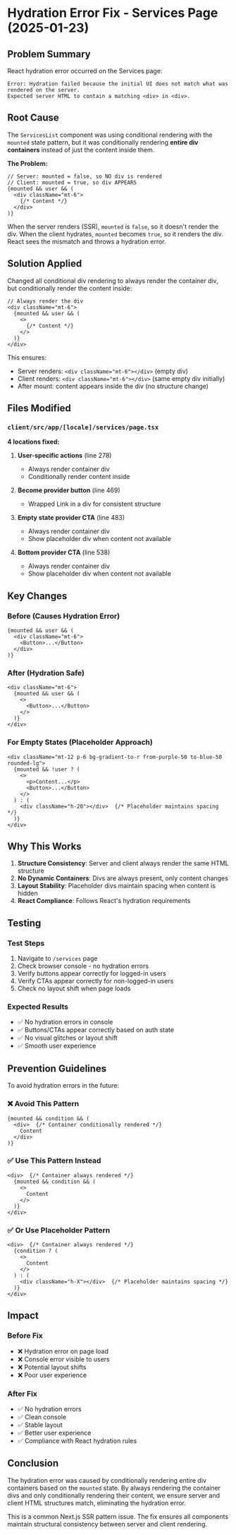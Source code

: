 # Hydration Error Fix - Services Page (2025-01-23)

## Problem Summary
React hydration error occurred on the Services page:
```
Error: Hydration failed because the initial UI does not match what was rendered on the server.
Expected server HTML to contain a matching <div> in <div>.
```

## Root Cause
The `ServicesList` component was using conditional rendering with the `mounted` state pattern, but it was conditionally rendering **entire div containers** instead of just the content inside them.

**The Problem:**
```tsx
// Server: mounted = false, so NO div is rendered
// Client: mounted = true, so div APPEARS
{mounted && user && (
  <div className="mt-6">
    {/* Content */}
  </div>
)}
```

When the server renders (SSR), `mounted` is `false`, so it doesn't render the div. When the client hydrates, `mounted` becomes `true`, so it renders the div. React sees the mismatch and throws a hydration error.

## Solution Applied

Changed all conditional div rendering to always render the container div, but conditionally render the content inside:

```tsx
// Always render the div
<div className="mt-6">
  {mounted && user && (
    <>
      {/* Content */}
    </>
  )}
</div>
```

This ensures:
- Server renders: `<div className="mt-6"></div>` (empty div)
- Client renders: `<div className="mt-6"></div>` (same empty div initially)
- After mount: content appears inside the div (no structure change)

## Files Modified

### `client/src/app/[locale]/services/page.tsx`

**4 locations fixed:**

1. **User-specific actions** (line 278)
   - Always render container div
   - Conditionally render content inside

2. **Become provider button** (line 469)
   - Wrapped Link in a div for consistent structure

3. **Empty state provider CTA** (line 483)
   - Always render container div
   - Show placeholder div when content not available

4. **Bottom provider CTA** (line 538)
   - Always render container div
   - Show placeholder div when content not available

## Key Changes

### Before (Causes Hydration Error)
```tsx
{mounted && user && (
  <div className="mt-6">
    <Button>...</Button>
  </div>
)}
```

### After (Hydration Safe)
```tsx
<div className="mt-6">
  {mounted && user && (
    <>
      <Button>...</Button>
    </>
  )}
</div>
```

### For Empty States (Placeholder Approach)
```tsx
<div className="mt-12 p-6 bg-gradient-to-r from-purple-50 to-blue-50 rounded-lg">
  {mounted && !user ? (
    <>
      <p>Content...</p>
      <Button>...</Button>
    </>
  ) : (
    <div className="h-20"></div>  {/* Placeholder maintains spacing */}
  )}
</div>
```

## Why This Works

1. **Structure Consistency**: Server and client always render the same HTML structure
2. **No Dynamic Containers**: Divs are always present, only content changes
3. **Layout Stability**: Placeholder divs maintain spacing when content is hidden
4. **React Compliance**: Follows React's hydration requirements

## Testing

### Test Steps
1. Navigate to `/services` page
2. Check browser console - no hydration errors
3. Verify buttons appear correctly for logged-in users
4. Verify CTAs appear correctly for non-logged-in users
5. Check no layout shift when page loads

### Expected Results
- ✅ No hydration errors in console
- ✅ Buttons/CTAs appear correctly based on auth state
- ✅ No visual glitches or layout shift
- ✅ Smooth user experience

## Prevention Guidelines

To avoid hydration errors in the future:

### ❌ Avoid This Pattern
```tsx
{mounted && condition && (
  <div>  {/* Container conditionally rendered */}
    Content
  </div>
)}
```

### ✅ Use This Pattern Instead
```tsx
<div>  {/* Container always rendered */}
  {mounted && condition && (
    <>
      Content
    </>
  )}
</div>
```

### ✅ Or Use Placeholder Pattern
```tsx
<div>  {/* Container always rendered */}
  {condition ? (
    <>
      Content
    </>
  ) : (
    <div className="h-X"></div>  {/* Placeholder maintains spacing */}
  )}
</div>
```

## Impact

### Before Fix
- ❌ Hydration error on page load
- ❌ Console error visible to users
- ❌ Potential layout shifts
- ❌ Poor user experience

### After Fix
- ✅ No hydration errors
- ✅ Clean console
- ✅ Stable layout
- ✅ Better user experience
- ✅ Compliance with React hydration rules

## Conclusion

The hydration error was caused by conditionally rendering entire div containers based on the `mounted` state. By always rendering the container divs and only conditionally rendering their content, we ensure server and client HTML structures match, eliminating the hydration error.

This is a common Next.js SSR pattern issue. The fix ensures all components maintain structural consistency between server and client rendering.
